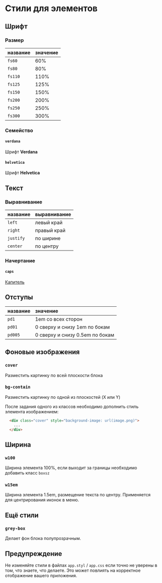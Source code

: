 # Стили для элементов

## Шрифт

### Размер

|  название   | значение |
|:------------|:----------|
| `fs60`      | 60%       |
| `fs80`      | 80%       |
| `fs110`     | 110%      |
| `fs125`     | 125%      |
| `fs150`     | 150%      |
| `fs200`     | 200%      |
| `fs250`     | 250%      |
| `fs300`     | 300%      |


### Семейство

#### `verdana`

Шрифт **Verdana**

#### `helvetica`

Шрифт **Helvetica**


## Текст

### Выравнивание

| название  | выравнивание |
|:----------|:--------------|
| `left`    | левый край   |
| `right`   | правый край  |
| `justify` | по ширине    |
| `center`  | по центру     |

### Начертание

#### `caps`

[Капитель](https://ru.wikipedia.org/wiki/%D0%9A%D0%B0%D0%BF%D0%B8%D1%82%D0%B5%D0%BB%D1%8C_(%D1%88%D1%80%D0%B8%D1%84%D1%82))

## Отступы

|  название   |         значение                |
|:------------|:---------------------------------|
| `pd1`       | 1em со всех сторон               |
| `pd01`      | 0 сверху и снизу 1em по бокам   |
| `pd005`     | 0 сверху и снизу 0.5em по бокам |


## Фоновые изображения

### `cover` 
  Разместить картинку по всей плоскости блока

### `bg-contain` 
  Разместить картинку по одной из плоскостей (X или Y)
  
  
После задания одного из классов необходимо дополнить стиль элемента изображением:

```html
  <div class="cover" style="background-image: url(image.png)">
    ...
  </div>
```


## Ширина

### `w100`

Ширина элемента 100%, если выходит за границы необходимо добавить класс `boxsz`

### `w15em`

Ширина элемента 1.5em, размещение текста по центру. Применяется для центрирования иконок в меню.



## Ещё стили

### `grey-box`

Делает фон блока полупрозрачным.



## Предупреждение

Не изменяйте стили в файлах `app.styl` / `app.css` если точно не уверены в том, что знаете, что делаете. Это может повлиять на корректное отображение вашего приложения.


